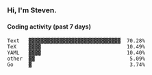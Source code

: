 ### Hi, I'm Steven.

#### Coding activity (past 7 days)
```
Text   ▓▓▓▓▓▓▓▓▓▓▓▓▓▓▓▓▓▓▓▓▓▓▓▓▓▓▓▓▓▓  70.28%
TeX    ▓▓▓▓                            10.49%
YAML   ▓▓▓▓                            10.40%
other  ▓▓                               5.09%
Go     ▓                                3.74%
```
